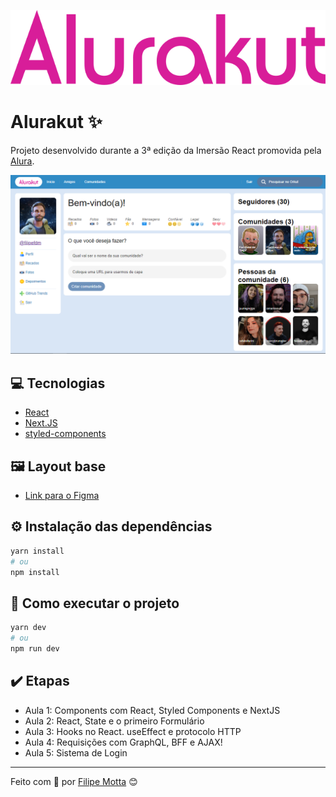 ![Logo da Alurakut](images/logo-alurakut.svg)

# Alurakut ✨

Projeto desenvolvido durante a 3ª edição da Imersão React promovida pela [Alura](https://www.alura.com.br/).

![Página inicial da Alurakut](images/alurakut-pagina-inicial.png)

## 💻 Tecnologias
 - [React](https://reactjs.org)
 - [Next.JS](https://nextjs.org/)
 - [styled-components](https://styled-components.com/)


## 🖼️ Layout base

- [Link para o Figma](https://www.figma.com/file/xHF0n0qxiE2rqjqAILiBUB/Alurakut?node-id=58%3A0) 


## ⚙️ Instalação das dependências
```bash
yarn install
# ou
npm install
```

## 🏃 Como executar o projeto

```bash
yarn dev
# ou
npm run dev
```

## ✔️ Etapas
 - Aula 1: Components com React, Styled Components e NextJS
 - Aula 2: React, State e o primeiro Formulário
 - Aula 3: Hooks no React. useEffect e protocolo HTTP
 - Aula 4: Requisições com GraphQL, BFF e AJAX!
 - Aula 5: Sistema de Login

---
 
Feito com 💜 por [Filipe Motta](https://github.com/filipefdm) 😊
